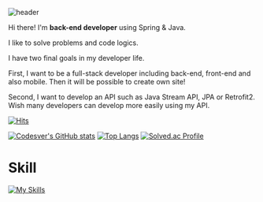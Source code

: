 ![header](https://capsule-render.vercel.app/api?type=waving&color=gradient&height=120&animation=fadeIn&section=footer&text=Codesver&fontColor=127CEA)

Hi there! I'm **back-end developer** using Spring & Java.

I like to solve problems and code logics.

I have two final goals in my developer life.

First, I want to be a full-stack developer including back-end, front-end and also mobile. Then it will be possible to create own site!

Second, I want to develop an API such as Java Stream API, JPA or Retrofit2. Wish many developers can develop more easily using my API.

[![Hits](https://hits.seeyoufarm.com/api/count/incr/badge.svg?url=codesver.github.com%2Fgjbae1212%2Fhit-counter&count_bg=%23414141&title_bg=%234141C3&icon=&icon_color=%23E7E7E7&title=hits&edge_flat=false)](https://hits.seeyoufarm.com)

[![Codesver's GitHub stats](https://github-readme-stats.vercel.app/api?username=codesver)](https://github.com/anuraghazra/github-readme-stats)
[![Top Langs](https://github-readme-stats.vercel.app/api/top-langs/?username=dkssud8150&exclude_repo=codesver.github.io&layout=compact)](https://github.com/anuraghazra/github-readme-stats)
[![Solved.ac Profile](http://mazassumnida.wtf/api/v2/generate_badge?boj=codesver)](https://solved.ac/codesver/)

# Skill
[![My Skills](https://skillicons.dev/icons?i=java,kotlin,spring,androidstudio)](https://skillicons.dev)
